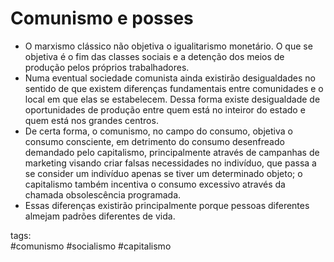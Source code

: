 # Comunismo e posses

* O marxismo clássico  não objetiva o igualitarismo monetário. O que se objetiva é o fim das classes sociais e a detenção dos meios de produção pelos próprios trabalhadores. 
* Numa eventual sociedade comunista ainda existirão desigualdades no sentido de que existem diferenças fundamentais entre comunidades e o local em que elas se estabelecem. Dessa forma existe desigualdade de oportunidades de produção entre quem está no inteiror do estado e quem está nos grandes centros. 
* De certa forma, o comunismo, no campo do consumo, objetiva o consumo consciente, em detrimento do consumo desenfreado demandado pelo capitalismo, principalmente através de campanhas de marketing visando criar falsas necessidades no indivíduo, que passa a se consider um indivíduo apenas se tiver um determinado objeto; o capitalismo também incentiva o consumo excessivo através da chamada obsolescência programada.  
* Essas diferenças existirão principalmente porque pessoas diferentes almejam padrões diferentes de vida.

tags:  
    #comunismo
    #socialismo
    #capitalismo